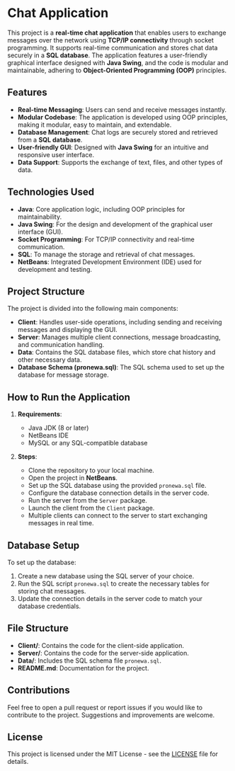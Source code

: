 # Chat Application

This project is a **real-time chat application** that enables users to exchange messages over the network using **TCP/IP connectivity** through socket programming. It supports real-time communication and stores chat data securely in a **SQL database**. The application features a user-friendly graphical interface designed with **Java Swing**, and the code is modular and maintainable, adhering to **Object-Oriented Programming (OOP)** principles.

## Features

- **Real-time Messaging**: Users can send and receive messages instantly.
- **Modular Codebase**: The application is developed using OOP principles, making it modular, easy to maintain, and extendable.
- **Database Management**: Chat logs are securely stored and retrieved from a **SQL database**.
- **User-friendly GUI**: Designed with **Java Swing** for an intuitive and responsive user interface.
- **Data Support**: Supports the exchange of text, files, and other types of data.

## Technologies Used

- **Java**: Core application logic, including OOP principles for maintainability.
- **Java Swing**: For the design and development of the graphical user interface (GUI).
- **Socket Programming**: For TCP/IP connectivity and real-time communication.
- **SQL**: To manage the storage and retrieval of chat messages.
- **NetBeans**: Integrated Development Environment (IDE) used for development and testing.

## Project Structure

The project is divided into the following main components:

- **Client**: Handles user-side operations, including sending and receiving messages and displaying the GUI.
- **Server**: Manages multiple client connections, message broadcasting, and communication handling.
- **Data**: Contains the SQL database files, which store chat history and other necessary data.
- **Database Schema (pronewa.sql)**: The SQL schema used to set up the database for message storage.

## How to Run the Application

1. **Requirements**:
   - Java JDK (8 or later)
   - NetBeans IDE
   - MySQL or any SQL-compatible database

2. **Steps**:
   - Clone the repository to your local machine.
   - Open the project in **NetBeans**.
   - Set up the SQL database using the provided `pronewa.sql` file.
   - Configure the database connection details in the server code.
   - Run the server from the `Server` package.
   - Launch the client from the `Client` package.
   - Multiple clients can connect to the server to start exchanging messages in real time.

## Database Setup

To set up the database:

1. Create a new database using the SQL server of your choice.
2. Run the SQL script `pronewa.sql` to create the necessary tables for storing chat messages.
3. Update the connection details in the server code to match your database credentials.

## File Structure

- **Client/**: Contains the code for the client-side application.
- **Server/**: Contains the code for the server-side application.
- **Data/**: Includes the SQL schema file `pronewa.sql`.
- **README.md**: Documentation for the project.

## Contributions

Feel free to open a pull request or report issues if you would like to contribute to the project. Suggestions and improvements are welcome.

## License

This project is licensed under the MIT License - see the [LICENSE](LICENSE) file for details.


